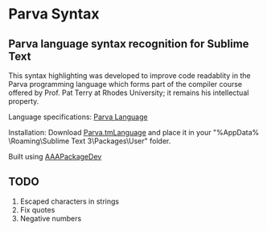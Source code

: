 # Parva Syntax
Parva language syntax recognition for Sublime Text
-----------

This syntax highlighting was developed to improve code readablity in the Parva programming language which forms part of the compiler course offered by Prof. Pat Terry at Rhodes University; it remains his intellectual property.

Language specifications: [Parva Language](http://www.cs.ru.ac.za/courses/CSc301/Translators/parva.htm)

Installation: Download [Parva.tmLanguage](https://github.com/muskatel/Parva_Syntax/blob/master/Parva.tmLanguage) and place it in your "%AppData% \Roaming\Sublime Text 3\Packages\User" folder.

Built using [AAAPackageDev](https://github.com/SublimeText/AAAPackageDev)

TODO
-----------

1. Escaped characters in strings
2. Fix quotes
3. Negative numbers
